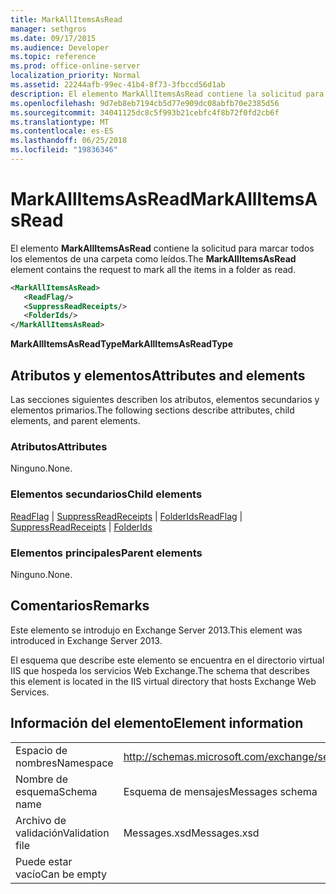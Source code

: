 ```yaml
---
title: MarkAllItemsAsRead
manager: sethgros
ms.date: 09/17/2015
ms.audience: Developer
ms.topic: reference
ms.prod: office-online-server
localization_priority: Normal
ms.assetid: 22244afb-99ec-41b4-8f73-3fbccd56d1ab
description: El elemento MarkAllItemsAsRead contiene la solicitud para marcar todos los elementos de una carpeta como leídos.
ms.openlocfilehash: 9d7eb8eb7194cb5d77e909dc08abfb70e2385d56
ms.sourcegitcommit: 34041125dc8c5f993b21cebfc4f8b72f0fd2cb6f
ms.translationtype: MT
ms.contentlocale: es-ES
ms.lasthandoff: 06/25/2018
ms.locfileid: "19836346"
---
```

# <a name="markallitemsasread"></a><span data-ttu-id="14c2e-103">MarkAllItemsAsRead</span><span class="sxs-lookup"><span data-stu-id="14c2e-103">MarkAllItemsAsRead</span></span>

<span data-ttu-id="14c2e-104">El elemento **MarkAllItemsAsRead** contiene la solicitud para marcar todos los elementos de una carpeta como leídos.</span><span class="sxs-lookup"><span data-stu-id="14c2e-104">The **MarkAllItemsAsRead** element contains the request to mark all the items in a folder as read.</span></span> 
  
```XML
<MarkAllItemsAsRead>
   <ReadFlag/>
   <SuppressReadReceipts/>
   <FolderIds/>
</MarkAllItemsAsRead>
```

 <span data-ttu-id="14c2e-105">**MarkAllItemsAsReadType**</span><span class="sxs-lookup"><span data-stu-id="14c2e-105">**MarkAllItemsAsReadType**</span></span>
## <a name="attributes-and-elements"></a><span data-ttu-id="14c2e-106">Atributos y elementos</span><span class="sxs-lookup"><span data-stu-id="14c2e-106">Attributes and elements</span></span>

<span data-ttu-id="14c2e-107">Las secciones siguientes describen los atributos, elementos secundarios y elementos primarios.</span><span class="sxs-lookup"><span data-stu-id="14c2e-107">The following sections describe attributes, child elements, and parent elements.</span></span>
  
### <a name="attributes"></a><span data-ttu-id="14c2e-108">Atributos</span><span class="sxs-lookup"><span data-stu-id="14c2e-108">Attributes</span></span>

<span data-ttu-id="14c2e-109">Ninguno.</span><span class="sxs-lookup"><span data-stu-id="14c2e-109">None.</span></span>
  
### <a name="child-elements"></a><span data-ttu-id="14c2e-110">Elementos secundarios</span><span class="sxs-lookup"><span data-stu-id="14c2e-110">Child elements</span></span>

<span data-ttu-id="14c2e-111">[ReadFlag](readflag.md) | [SuppressReadReceipts](suppressreadreceipts.md) | [FolderIds](folderids.md)</span><span class="sxs-lookup"><span data-stu-id="14c2e-111">[ReadFlag](readflag.md) | [SuppressReadReceipts](suppressreadreceipts.md) | [FolderIds](folderids.md)</span></span>
  
### <a name="parent-elements"></a><span data-ttu-id="14c2e-112">Elementos principales</span><span class="sxs-lookup"><span data-stu-id="14c2e-112">Parent elements</span></span>

<span data-ttu-id="14c2e-113">Ninguno.</span><span class="sxs-lookup"><span data-stu-id="14c2e-113">None.</span></span>
  
## <a name="remarks"></a><span data-ttu-id="14c2e-114">Comentarios</span><span class="sxs-lookup"><span data-stu-id="14c2e-114">Remarks</span></span>

<span data-ttu-id="14c2e-115">Este elemento se introdujo en Exchange Server 2013.</span><span class="sxs-lookup"><span data-stu-id="14c2e-115">This element was introduced in Exchange Server 2013.</span></span>
  
<span data-ttu-id="14c2e-116">El esquema que describe este elemento se encuentra en el directorio virtual IIS que hospeda los servicios Web Exchange.</span><span class="sxs-lookup"><span data-stu-id="14c2e-116">The schema that describes this element is located in the IIS virtual directory that hosts Exchange Web Services.</span></span>
  
## <a name="element-information"></a><span data-ttu-id="14c2e-117">Información del elemento</span><span class="sxs-lookup"><span data-stu-id="14c2e-117">Element information</span></span>

|||
|:-----|:-----|
|<span data-ttu-id="14c2e-118">Espacio de nombres</span><span class="sxs-lookup"><span data-stu-id="14c2e-118">Namespace</span></span>  <br/> |http://schemas.microsoft.com/exchange/services/2006/messages  <br/> |
|<span data-ttu-id="14c2e-119">Nombre de esquema</span><span class="sxs-lookup"><span data-stu-id="14c2e-119">Schema name</span></span>  <br/> |<span data-ttu-id="14c2e-120">Esquema de mensajes</span><span class="sxs-lookup"><span data-stu-id="14c2e-120">Messages schema</span></span>  <br/> |
|<span data-ttu-id="14c2e-121">Archivo de validación</span><span class="sxs-lookup"><span data-stu-id="14c2e-121">Validation file</span></span>  <br/> |<span data-ttu-id="14c2e-122">Messages.xsd</span><span class="sxs-lookup"><span data-stu-id="14c2e-122">Messages.xsd</span></span>  <br/> |
|<span data-ttu-id="14c2e-123">Puede estar vacío</span><span class="sxs-lookup"><span data-stu-id="14c2e-123">Can be empty</span></span>  <br/> ||
   

